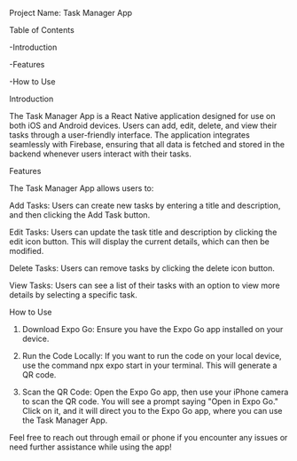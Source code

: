 Project Name: Task Manager App

Table of Contents

-Introduction

-Features

-How to Use


Introduction 

The Task Manager App is a React Native application designed for use on both iOS and Android devices. Users can add, edit, delete, and view their tasks through a user-friendly interface. The application integrates seamlessly with Firebase, ensuring that all data is fetched and stored in the backend whenever users interact with their tasks.


Features

The Task Manager App allows users to:

Add Tasks: Users can create new tasks by entering a title and description, and then clicking the Add Task button.

Edit Tasks: Users can update the task title and description by clicking the edit icon button. This will display the current details, which can then be modified.

Delete Tasks: Users can remove tasks by clicking the delete icon button.

View Tasks: Users can see a list of their tasks with an option to view more details by selecting a specific task.

How to Use  

1. Download Expo Go: Ensure you have the Expo Go app installed on your device.

2. Run the Code Locally: If you want to run the code on your local device, use the command npx expo start in your terminal. This will generate a QR code.
   
3. Scan the QR Code: Open the Expo Go app, then use your iPhone camera to scan the QR code. You will see a prompt saying "Open in Expo Go." Click on it, and it will direct you to the Expo Go app, where you can use the Task Manager App.

Feel free to reach out through email or phone if you encounter any issues or need further assistance while using the app!
